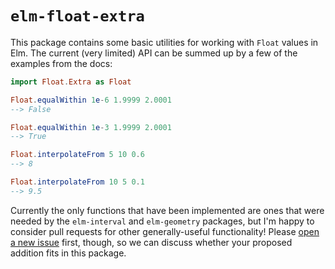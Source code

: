 # `elm-float-extra`

This package contains some basic utilities for working with `Float` values in
Elm. The current (very limited) API can be summed up by a few of the examples
from the docs:

```elm
import Float.Extra as Float

Float.equalWithin 1e-6 1.9999 2.0001
--> False

Float.equalWithin 1e-3 1.9999 2.0001
--> True

Float.interpolateFrom 5 10 0.6
--> 8

Float.interpolateFrom 10 5 0.1
--> 9.5
```

Currently the only functions that have been implemented are ones that were
needed by the `elm-interval` and `elm-geometry` packages, but I'm happy to
consider pull requests for other generally-useful functionality! Please
[open a new issue](https://github.com/ianmackenzie/elm-interval/issues) first,
though, so we can discuss whether your proposed addition fits in this package.
